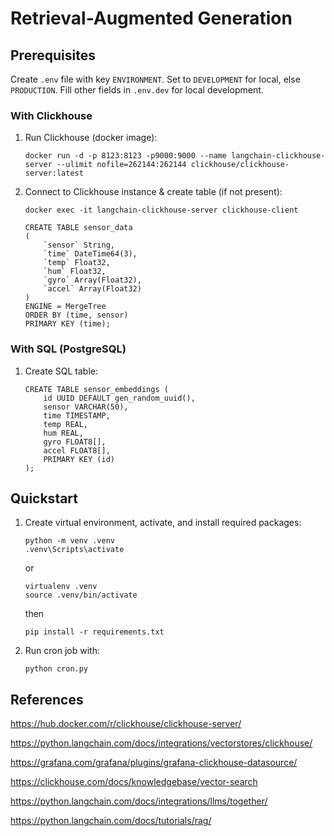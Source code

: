 # Retrieval-Augmented Generation

## Prerequisites

Create `.env` file with key `ENVIRONMENT`. Set to `DEVELOPMENT` for local, else `PRODUCTION`. Fill other fields in `.env.dev` for local development.

### With Clickhouse
1. Run Clickhouse (docker image):

    ```
    docker run -d -p 8123:8123 -p9000:9000 --name langchain-clickhouse-server --ulimit nofile=262144:262144 clickhouse/clickhouse-server:latest
    ```

2. Connect to Clickhouse instance & create table (if not present):
   
    ```
    docker exec -it langchain-clickhouse-server clickhouse-client
    ```

    ```
    CREATE TABLE sensor_data
    (
        `sensor` String,
        `time` DateTime64(3),
        `temp` Float32,
        `hum` Float32,
        `gyro` Array(Float32),
        `accel` Array(Float32)
    )
    ENGINE = MergeTree
    ORDER BY (time, sensor)
    PRIMARY KEY (time);
    ```

### With SQL (PostgreSQL)
1. Create SQL table:
    ```
    CREATE TABLE sensor_embeddings (
        id UUID DEFAULT gen_random_uuid(),  
        sensor VARCHAR(50),                 
        time TIMESTAMP,                     
        temp REAL,                          
        hum REAL,                           
        gyro FLOAT8[],                      
        accel FLOAT8[],                                       
        PRIMARY KEY (id)
    );
    ```

## Quickstart
1. Create virtual environment, activate, and install required packages:

    ```
    python -m venv .venv
    .venv\Scripts\activate
    ```
    or
    ```
    virtualenv .venv
    source .venv/bin/activate
    ```
    then
    ```
    pip install -r requirements.txt
    ```

2. Run cron job with:

    ```
    python cron.py
    ```

## References

https://hub.docker.com/r/clickhouse/clickhouse-server/

https://python.langchain.com/docs/integrations/vectorstores/clickhouse/

https://grafana.com/grafana/plugins/grafana-clickhouse-datasource/

https://clickhouse.com/docs/knowledgebase/vector-search

https://python.langchain.com/docs/integrations/llms/together/

https://python.langchain.com/docs/tutorials/rag/